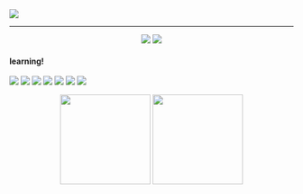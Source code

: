 <img src="https://github.com/gabfernandes8/gabfernandes8/assets/124157058/643d6a3f-cda5-4f11-91a7-5ba51316ba91">

---

<div  align="center">
<a href="https://www.instagram.com/hbrielaf/" target="_blank"><img src="https://img.shields.io/badge/Instagram-CA7984?style=flat-squarer&logo=Instagram&logoColor=white"></a>
<a href="https://www.linkedin.com/in/gabriela-fernandes-715577266/" target="_blank"><img src="https://img.shields.io/badge/-LinkedIn-CA7984?style=flat-square&logo=LinkedIn&logoColor=white"></a>
</div>

#### learning!
<a href="[![JavaScript]"><img src="https://img.shields.io/badge/JavaScript-CA7984?style=for-the-badge&logo=javascript&logoColor=FFFFFF"></a>
<a href="[![HTML]"><img src="https://img.shields.io/badge/HTML5-CA7984?style=for-the-badge&logo=html5&logoColor=white"></a>
<a href="[![CSS]"><img src="https://img.shields.io/badge/CSS3-CA7984?style=for-the-badge&logo=css3&logoColor=white"></a>
<a href="[![MYSQL]"><img src="https://img.shields.io/badge/MySQL-CA7984?style=for-the-badge&logo=mysql&logoColor=white"></a>
<a href="[![JSON]"><img src="https://img.shields.io/badge/json-CA7984?style=for-the-badge&logo=json&logoColor=white"></a>
<a href="[![KOTLIN]"><img src="https://img.shields.io/badge/Kotlin-CA7984?style=for-the-badge&logo=kotlin&logoColor=white"></a>
<a hre="[![TAILWIND]"><img src="https://img.shields.io/badge/Tailwind_CSS-CA7984?style=for-the-badge&logo=tailwind-css&logoColor=white"></a>

<div style="display: inline_block" align="center">
  <img height="160em" src="https://github-readme-stats.vercel.app/api?username=gabfernandes8&show_icons=true&theme=dracula&include_all_commits=true&count_private=true"/>
  <img height="160em" src="https://github-readme-stats.vercel.app/api/top-langs/?username=gabfernandes8&layout=compact&langs_count=7&theme=dracula"/>
</div>
